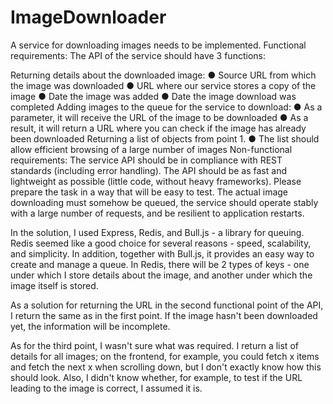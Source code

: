 # ImageDownloader

A service for downloading images needs to be implemented.
Functional requirements:
The API of the service should have 3 functions:

Returning details about the downloaded image:
● Source URL from which the image was downloaded
● URL where our service stores a copy of the image
● Date the image was added
● Date the image download was completed
Adding images to the queue for the service to download:
● As a parameter, it will receive the URL of the image to be downloaded
● As a result, it will return a URL where you can check if the image has already been downloaded
Returning a list of objects from point 1.
● The list should allow efficient browsing of a large number of images
Non-functional requirements:
The service API should be in compliance with REST standards (including error handling). The API should be as fast and lightweight as possible (little code, without heavy frameworks).
Please prepare the task in a way that will be easy to test.
The actual image downloading must somehow be queued, the service should operate stably with a large number of requests, and be resilient to application restarts.


In the solution, I used Express, Redis, and Bull.js - a library for queuing. Redis seemed like a good choice for several reasons - speed, scalability, and simplicity. In addition, together with Bull.js, it provides an easy way to create and manage a queue.
In Redis, there will be 2 types of keys - one under which I store details about the image, and another under which the image itself is stored.

As a solution for returning the URL in the second functional point of the API, I return the same as in the first point. If the image hasn't been downloaded yet, the information will be incomplete.

As for the third point, I wasn't sure what was required. I return a list of details for all images; on the frontend, for example, you could fetch x items and fetch the next x when scrolling down, but I don't exactly know how this should look. Also, I didn't know whether, for example, to test if the URL leading to the image is correct, I assumed it is.